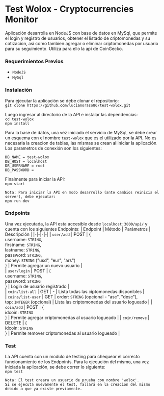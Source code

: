 # Test Wolox - Cryptocurrencies Monitor

Aplicación desarrolla en NodeJS con base de datos en MySql, que permite el login y registro de usuarios, obtener el listado de criptomonedas y su cotizacion, asi como tambien agregar o eliminar criptomonedas por usuario para su seguimiento. Utiliza para ello la api de CoinGecko.

### Requerimientos Previos

* `NodeJS`
* `MySql`

### Instalación 

Para ejecutar la aplicación se debe clonar el repositorio:<br />
`git clone https://github.com/lucianoraso86/test-wolox.git`

Luego ingresar al directorio de la API e instalar las dependencias:<br />
`cd test-wolox`<br />
`npm install`

Para la base de datos, una vez iniciado el servicio de MySql, se debe crear un esquema con el nombre `test-wolox` que es el utilizado por la API. No es necesaria la creacion de tablas, las mismas se crean al iniciar la aplicación. Los parametros de conexión son los siguientes:
```
DB_NAME = test-wolox
DB_HOST = localhost
DB_USERNAME = root 
DB_PASSWORD =
```
Finalmente para iniciar la API:<br />
`npm start`
```
Nota: Para iniciar la API en modo desarrollo (ante cambios reinicia el server), debe ejecutar:
npm run dev
```

### Endpoints

Una vez ejecutada, la API esta accesible desde `localhost:3000/api/` y cuenta con los siguientes Endpoints:
| Endpoint | Método | Parámetros | Descripción |
|-|-|-|-|
| `user/add` | POST | {<br /> username: `STRING`,<br /> firstname: `STRING`,<br /> lastname: `STRING`,<br /> password: `STRING`,<br /> money: `STRING` ("usd", "eur", "ars") <br />} | Permite agregar un nuevo usuario |   
| `user/login`  | POST | {<br /> username: `STRING`,  <br /> password: `STRING`<br />} | Login de usuario registrado |                                                  
| `coin/list-all` | GET | - | Lista todas las ciptomonedas disponibles |     
| `coins/list-user`  | GET | order: `STRING` (opcional - "asc", "desc"),<br /> top: `INTEGER` (opcional) | Lista las criptomonedas del usuario logueado |
| `coin/add` | POST | {<br /> idcoin: `STRING` <br />} | Permite agregar criptomonedas al usuario logueado |
| `coin/remove` | DELETE | {<br /> idcoin: `STRING` <br />} | Permite remover criptomonedas al usuario logueado |

### Test

La API cuenta con un modulo de testing para chequear el correcto funcionamiento de los Endpoints. Para la ejecución del mismo, una vez iniciada la aplicación, se debe correr lo siguiente: <br />
`npm test`
```
Nota: El test creara un usuario de prueba con nombre 'wolox'. 
Si se ejecuta nuevamente el test, fallará en la creacion del mismo debido a que ya existe previamente.
```
